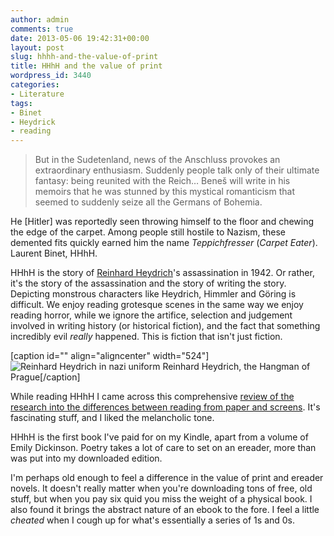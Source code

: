 ```yaml
---
author: admin
comments: true
date: 2013-05-06 19:42:31+00:00
layout: post
slug: hhhh-and-the-value-of-print
title: HHhH and the value of print
wordpress_id: 3440
categories:
- Literature
tags:
- Binet
- Heydrick
- reading
---
```


> But in the Sudetenland, news of the Anschluss provokes an extraordinary enthusiasm. Suddenly people talk only of their ultimate fantasy: being reunited with the Reich… Beneš will write in his memoirs that he was stunned by this mystical romanticism that seemed to suddenly seize all the Germans of Bohemia.

He [Hitler] was reportedly seen throwing himself to the floor and chewing the edge of the carpet. Among people still hostile to Nazism, these demented fits quickly earned him the name _Teppichfresser_ (_Carpet Eater_). Laurent Binet, HHhH.


HHhH is the story of [Reinhard Heydrich](http://en.wikipedia.org/wiki/Reinhard_Heydrich)'s assassination in 1942. Or rather, it's the story of the assassination and the story of writing the story. Depicting monstrous characters like Heydrich, Himmler and Göring is difficult. We enjoy reading grotesque scenes in the same way we enjoy reading horror, while we ignore the artifice, selection and judgement involved in writing history (or historical fiction), and the fact that something incredibly evil _really_ happened. This is fiction that isn't just fiction.

[caption id="" align="aligncenter" width="524"]![Reinhard Heydrich in nazi uniform](http://upload.wikimedia.org/wikipedia/commons/a/a5/Bundesarchiv_Bild_146-1969-054-16%2C_Reinhard_Heydrich.jpg) Reinhard Heydrich, the Hangman of Prague[/caption]

While reading HHhH I came across this comprehensive [review of the research into the differences between reading from paper and screens](http://www.scientificamerican.com/article.cfm?id=reading-paper-screens&page=1). It's fascinating stuff, and I liked the melancholic tone.

HHhH is the first book I've paid for on my Kindle, apart from a volume of Emily Dickinson. Poetry takes a lot of care to set on an ereader, more than was put into my downloaded edition.

I'm perhaps old enough to feel a difference in the value of print and ereader novels. It doesn't really matter when you're downloading tons of free, old stuff, but when you pay six quid you miss the weight of a physical book. I also found it brings the abstract nature of an ebook to the fore. I feel a little _cheated_ when I cough up for what's essentially a series of 1s and 0s.
